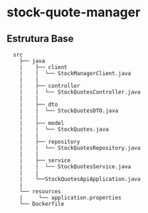 # stock-quote-manager

## Estrutura Base
      
      src
        ├── java
        |    ├── client
        |    |  └── StockManagerClient.java 
        |    |
        |    ├── controller
        |    |  └── StockQuotesController.java 
        |    |
        |    ├── dto
        |    |  └── StockQuotesDTO.java 
        |    |
        |    ├── model
        |    |  └── StockQuotes.java 
        |    |  
        |    ├── repository
        |    |  └── StockQuotesRepository.java
        |    |       
        |    ├── service
        |    |  └── StockQuotesService.java 
        |    |
        |    └──StockQuotesApiApplication.java
        |  
        └── resources 
        |     └── application.properties
        └── Dockerfile 
